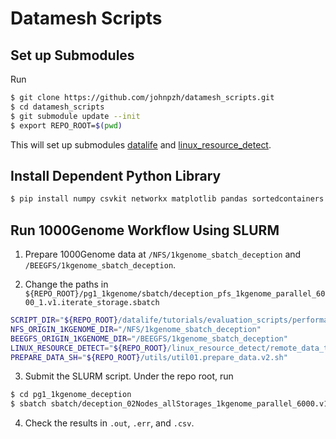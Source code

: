 # Datamesh Scripts

## Set up Submodules
Run
```bash
$ git clone https://github.com/johnpzh/datamesh_scripts.git 
$ cd datamesh_scripts
$ git submodule update --init
$ export REPO_ROOT=$(pwd)
```
This will set up submodules [datalife](https://github.com/pnnl/datalife) and [linux_resource_detect](https://github.com/candiceT233/linux_resource_detect).

## Install Dependent Python Library
```bash
$ pip install numpy csvkit networkx matplotlib pandas sortedcontainers
```

## Run 1000Genome Workflow Using SLURM
1. Prepare 1000Genome data at `/NFS/1kgenome_sbatch_deception` and `/BEEGFS/1kgenome_sbatch_deception`.

2. Change the paths in `${REPO_ROOT}/pg1_1kgenome/sbatch/deception_pfs_1kgenome_parallel_6000_1.v1.iterate_storage.sbatch`
```bash
SCRIPT_DIR="${REPO_ROOT}/datalife/tutorials/evaluation_scripts/performance/1000genome_plot/1000genome_perf_number/1kgenome_bin"
NFS_ORIGIN_1KGENOME_DIR="/NFS/1kgenome_sbatch_deception"
BEEGFS_ORIGIN_1KGENOME_DIR="/BEEGFS/1kgenome_sbatch_deception"
LINUX_RESOURCE_DETECT="${REPO_ROOT}/linux_resource_detect/remote_data_transfer.sh"
PREPARE_DATA_SH="${REPO_ROOT}/utils/util01.prepare_data.v2.sh"
```

3. Submit the SLURM script. Under the repo root, run
```bash
$ cd pg1_1kgenome_deception
$ sbatch sbatch/deception_02Nodes_allStorages_1kgenome_parallel_6000.v1.storage_path.sbatch
```

4. Check the results in `.out`, `.err`, and `.csv`.